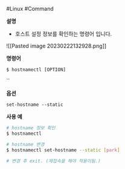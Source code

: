 #Linux  #Command 


**설명**
- 호스트 설정 정보를 확인하는 명령어 입니다.

![[Pasted image 20230222132928.png]]

**명령어**
```
$ hostnamectl [OPTION]
```
``

**옵션**
```
set-hostname --static
```

**사용 예**
```sh
# hostname 정보 확인
$ hostnamectl

# hostname 변경
$ hostnamectl set-hostname --static [park]

# 변경 후 exit. (재접속을 해야 적용이됨.)
```

